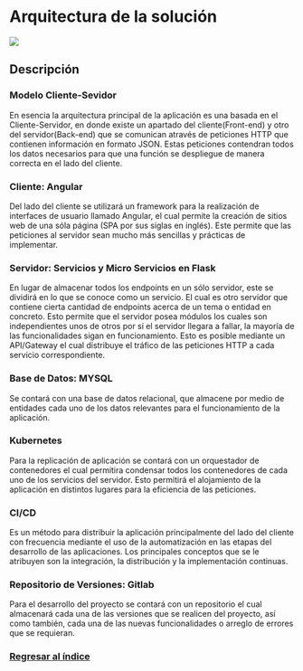 # Arquitectura de la solución


![](https://i.imgur.com/6Lpe7Nn.png)

## Descripción

### Modelo Cliente-Sevidor
En esencia la arquitectura principal de la aplicación es una basada en el Cliente-Servidor, en donde existe un apartado del cliente(Front-end) y otro del servidor(Back-end) que se comunican através de peticiones HTTP que contienen información en formato JSON. Estas peticiones contendran todos los datos necesarios para que una función se despliegue de manera correcta en el lado del cliente.


### Cliente: Angular
Del lado del cliente se utilizará un framework para la realización de interfaces de usuario llamado Angular, el cual permite la creación de sitios web de una sóla página (SPA por sus siglas en inglés). Este permite que las peticiones al servidor sean mucho más sencillas y prácticas de implementar.

### Servidor: Servicios y Micro Servicios en Flask
En lugar de almacenar todos los endpoints en un sólo servidor, este se dividirá en lo que se conoce como un servicio. El cual es otro servidor que contiene cierta cantidad de endpoints acerca de un tema o entidad en concreto. Esto permite que el servidor posea módulos los cuales son independientes unos de otros por si el servidor llegara a fallar, la mayoría de las funcionalidades sigan en funcionamiento. Esto es posible mediante un API/Gateway el cual distribuye el tráfico de las peticiones HTTP a cada servicio correspondiente.

### Base de Datos: MYSQL
Se contará con una base de datos relacional, que almacene por medio de entidades cada uno de los datos relevantes para el funcionamiento de la aplicación.

### Kubernetes
Para la replicación de aplicación se contará con un orquestador de contenedores el cual permitira condensar todos los contenedores de cada uno de los servicios del servidor. Esto permitirá el alojamiento de la aplicación en distintos lugares para la eficiencia de las peticiones.

### CI/CD
Es un método para distribuir la aplicación principalmente del lado del cliente con frecuencia mediante el uso de la automatización en las etapas del desarrollo de las aplicaciones. Los principales conceptos que se le atribuyen son la integración, la distribución y la implementación continuas.

### Repositorio de Versiones: Gitlab
Para el desarrollo del proyecto se contará con un repositorio el cual almacenará cada una de las versiones que se realicen del proyecto, así como también, cada una de las nuevas funcionalidades o arreglo de errores que se requieran.


### [Regresar al índice](/README.md)